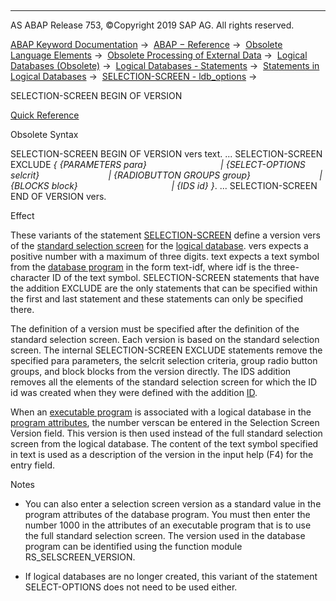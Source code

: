   

* * *

AS ABAP Release 753, ©Copyright 2019 SAP AG. All rights reserved.

[ABAP Keyword Documentation](javascript:call_link\('abenabap.htm'\)) →  [ABAP − Reference](javascript:call_link\('abenabap_reference.htm'\)) →  [Obsolete Language Elements](javascript:call_link\('abenabap_obsolete.htm'\)) →  [Obsolete Processing of External Data](javascript:call_link\('abendata_storage_obsolete.htm'\)) →  [Logical Databases (Obsolete)](javascript:call_link\('abenldb.htm'\)) →  [Logical Databases - Statements](javascript:call_link\('abenldb_abap_statements.htm'\)) →  [Statements in Logical Databases](javascript:call_link\('abenldb_statements.htm'\)) →  [SELECTION-SCREEN - ldb\_options](javascript:call_link\('abapselection-screen_ldb.htm'\)) → 

SELECTION-SCREEN BEGIN OF VERSION

[Quick Reference](javascript:call_link\('abapselection-screen_bov_shortref.htm'\))

Obsolete Syntax

SELECTION-SCREEN BEGIN OF VERSION vers text.
...
SELECTION-SCREEN EXCLUDE *{* *{*PARAMETERS para*}*    
                         *|* *{*SELECT-OPTIONS selcrit*}*  
                         *|* *{*RADIOBUTTON GROUPS group*}*  
                         *|* *{*BLOCKS block*}*            
                         *|* *{*IDS id*}* *}*.
...
SELECTION-SCREEN END OF VERSION vers.

Effect

These variants of the statement [SELECTION-SCREEN](javascript:call_link\('abapselection-screen.htm'\)) define a version vers of the [standard selection screen](javascript:call_link\('abenstandard_selscreen_glosry.htm'\) "Glossary Entry") for the [logical database](javascript:call_link\('abenlogical_data_base_glosry.htm'\) "Glossary Entry"). vers expects a positive number with a maximum of three digits. text expects a text symbol from the [database program](javascript:call_link\('abendatabase_program_glosry.htm'\) "Glossary Entry") in the form text-idf, where idf is the three-character ID of the text symbol. SELECTION-SCREEN statements that have the addition EXCLUDE are the only statements that can be specified within the first and last statement and these statements can only be specified there.

The definition of a version must be specified after the definition of the standard selection screen. Each version is based on the standard selection screen. The internal SELECTION-SCREEN EXCLUDE statements remove the specified para parameters, the selcrit selection criteria, group radio button groups, and block blocks from the version directly. The IDS addition removes all the elements of the standard selection screen for which the ID id was created when they were defined with the addition [ID](javascript:call_link\('abapselection-screen_ldb_additions.htm'\)).

When an [executable program](javascript:call_link\('abenexecutable_program_glosry.htm'\) "Glossary Entry") is associated with a logical database in the [program attributes](javascript:call_link\('abenprogram_attribute_glosry.htm'\) "Glossary Entry"), the number verscan be entered in the Selection Screen Version field. This version is then used instead of the full standard selection screen from the logical database. The content of the text symbol specified in text is used as a description of the version in the input help (F4) for the entry field.

Notes

-   You can also enter a selection screen version as a standard value in the program attributes of the database program. You must then enter the number 1000 in the attributes of an executable program that is to use the full standard selection screen. The version used in the database program can be identified using the function module RS\_SELSCREEN\_VERSION.
    
-   If logical databases are no longer created, this variant of the statement SELECT-OPTIONS does not need to be used either.